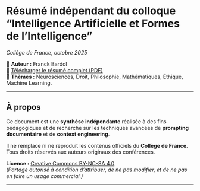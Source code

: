 # Résumé indépendant du colloque “Intelligence Artificielle et Formes de l’Intelligence”
_Collège de France, octobre 2025_

📘 **Auteur :** Franck Bardol  
🔗 [Télécharger le résumé complet (PDF)](./atelier-résumé-complexe-livrable-3-CLAUDE.pdf)  
🧠 **Thèmes :** Neurosciences, Droit, Philosophie, Mathématiques, Éthique, Machine Learning.

---

## À propos
Ce document est une **synthèse indépendante** réalisée à des fins pédagogiques et de recherche sur les techniques avancées de **prompting documentaire** et de **context engineering**.

Il ne remplace ni ne reproduit les contenus officiels du **Collège de France**.  
Tous droits réservés aux auteurs originaux des conférences.

**Licence :** [Creative Commons BY-NC-SA 4.0](https://creativecommons.org/licenses/by-nc-sa/4.0/deed.fr)  
*(Partage autorisé à condition d’attribuer, de ne pas modifier, et de ne pas en faire un usage commercial.)*

---

